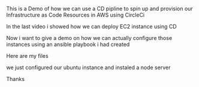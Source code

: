 This is a Demo of how we can use a CD pipline to spin up and provision our Infrastructure as Code Resources in AWS using CircleCi

In the last video i showed how we can deploy EC2 instance using CD

Now i want to give a demo on how we can actually configure those instances using an ansible playbook i had created

Here are my files

we just configured our ubuntu instance and instaled a node server 

Thanks